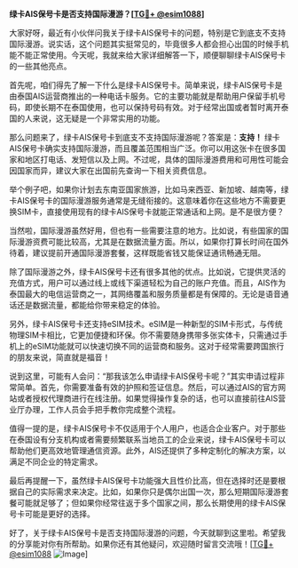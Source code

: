 **绿卡AIS保号卡是否支持国际漫游？[[TG💪+ @esim1088](https://t.me/s/esim1088)]**

大家好呀，最近有小伙伴问我关于绿卡AIS保号卡的问题，特别是它到底支不支持国际漫游。说实话，这个问题其实挺常见的，毕竟很多人都会担心出国的时候手机能不能正常使用。今天呢，我就来给大家详细解答一下，顺便聊聊绿卡AIS保号卡的一些其他亮点。

首先呢，咱们得先了解一下什么是绿卡AIS保号卡。简单来说，绿卡AIS保号卡是由泰国AIS运营商推出的一种电话卡服务。它的主要功能就是帮助用户保留手机号码，即使长期不在泰国使用，也可以保持号码有效。对于经常出国或者暂时离开泰国的人来说，这无疑是一个非常实用的功能。

那么问题来了，绿卡AIS保号卡到底支不支持国际漫游呢？答案是：**支持！** 绿卡AIS保号卡确实支持国际漫游，而且覆盖范围相当广泛。你可以用这张卡在很多国家和地区打电话、发短信以及上网。不过呢，具体的国际漫游费用和可用性可能会因国家而异，建议大家在出国前先查询一下相关资费信息。

举个例子吧，如果你计划去东南亚国家旅游，比如马来西亚、新加坡、越南等，绿卡AIS保号卡的国际漫游服务通常是无缝衔接的。这意味着你在这些地方不需要更换SIM卡，直接使用现有的绿卡AIS保号卡就能正常通话和上网。是不是很方便？

当然啦，国际漫游虽然好用，但也有一些需要注意的地方。比如说，有些国家的国际漫游资费可能比较高，尤其是在数据流量方面。所以，如果你打算长时间在国外待着，建议提前开通国际漫游套餐，这样既能省钱又能保证通讯畅通无阻。

除了国际漫游之外，绿卡AIS保号卡还有很多其他的优点。比如说，它提供灵活的充值方式，用户可以通过线上或线下渠道轻松为自己的账户充值。而且，AIS作为泰国最大的电信运营商之一，其网络覆盖和服务质量都是有保障的。无论是语音通话还是数据流量，都能给你带来稳定的体验。

另外，绿卡AIS保号卡还支持eSIM技术。eSIM是一种新型的SIM卡形式，与传统物理SIM卡相比，它更加便捷和环保。你不需要随身携带多张实体卡，只需通过手机上的eSIM功能就可以快速切换不同的运营商和服务。这对于经常需要跨国旅行的朋友来说，简直就是福音！

说到这里，可能有人会问：“那我该怎么申请绿卡AIS保号卡呢？”其实申请过程非常简单。首先，你需要准备有效的护照和签证信息。然后，可以通过AIS的官方网站或者授权代理商进行在线注册。如果觉得操作复杂的话，也可以直接前往AIS营业厅办理，工作人员会手把手教你完成整个流程。

值得一提的是，绿卡AIS保号卡不仅适用于个人用户，也适合企业客户。对于那些在泰国设有分支机构或者需要频繁联系当地员工的企业来说，绿卡AIS保号卡可以帮助他们更高效地管理通信资源。此外，AIS还提供了多种定制化的解决方案，以满足不同企业的特定需求。

最后再提醒一下，虽然绿卡AIS保号卡功能强大且性价比高，但在选择时还是要根据自己的实际需求来决定。比如，如果你只是偶尔出国一次，那么短期国际漫游套餐可能就足够了；但如果你经常往返于多个国家之间，那么长期使用的绿卡AIS保号卡可能是更好的选择。

好了，关于绿卡AIS保号卡是否支持国际漫游的问题，今天就聊到这里啦。希望我的分享能对你有所帮助。如果你还有其他疑问，欢迎随时留言交流哦！[[TG💪+ @esim1088](https://t.me/s/esim1088) ![Image](https://i.postimg.cc/4NQfJmqS/Snipaste-2025-05-13-00-14-12.png)]